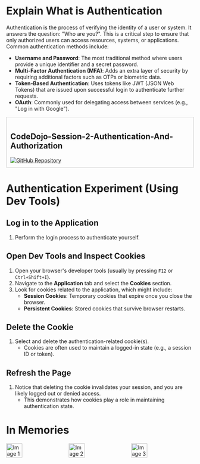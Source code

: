 # Explain What is Authentication

Authentication is the process of verifying the identity of a user or system. It answers the question: "Who are you?". This is a critical step to ensure that only authorized users can access resources, systems, or applications. Common authentication methods include:

- **Username and Password**: The most traditional method where users provide a unique identifier and a secret password.
- **Multi-Factor Authentication (MFA)**: Adds an extra layer of security by requiring additional factors such as OTPs or biometric data.
- **Token-Based Authentication**: Uses tokens like JWT (JSON Web Tokens) that are issued upon successful login to authenticate further requests.
- **OAuth**: Commonly used for delegating access between services (e.g., "Log in with Google").

<div style="border: 1px solid #ccc; padding: 10px; margin-bottom: 20px;">
    <h2>CodeDojo-Session-2-Authentication-And-Authorization</h2>
    <a href="https://github.com/Motion-U/CodeDojo-Session-2-Authentication-And-Authorization">
    <img src="https://img.shields.io/badge/GitHub-Repository-blue?style=flat-square" alt="GitHub Repository">
    </a>
</div>

# Authentication Experiment (Using Dev Tools)

## Log in to the Application
1. Perform the login process to authenticate yourself.

## Open Dev Tools and Inspect Cookies
1. Open your browser's developer tools (usually by pressing `F12` or `Ctrl+Shift+I`).
2. Navigate to the **Application** tab and select the **Cookies** section.
3. Look for cookies related to the application, which might include:
   - **Session Cookies**: Temporary cookies that expire once you close the browser.
   - **Persistent Cookies**: Stored cookies that survive browser restarts.

## Delete the Cookie
1. Select and delete the authentication-related cookie(s).
   - Cookies are often used to maintain a logged-in state (e.g., a session ID or token).

## Refresh the Page
1. Notice that deleting the cookie invalidates your session, and you are likely logged out or denied access.
   - This demonstrates how cookies play a role in maintaining authentication state.



<!DOCTYPE html>
<html lang="en">
<head>
    <meta charset="UTF-8">
    <meta name="viewport" content="width=device-width, initial-scale=1.0">
    <style>
        .collage {
            display: flex;
            flex-wrap: wrap;
            gap: 10px;
        }
        .collage img {
            width: calc(33.333% - 10px);
            height: auto;
        }
    </style>
</head>
<body>
    <h1>In Memories</h1>
    <div class="collage">
        <img src="w3/img.jpg" alt="Image 1">
        <img src="w3/img2.jpg" alt="Image 2">
        <img src="w3/img3.jpg" alt="Image 3">
    </div>
</body>
</html>